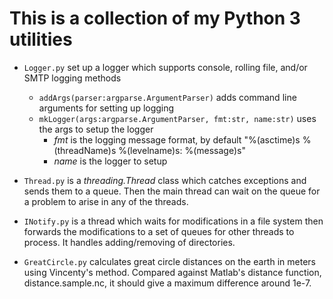 # This is a collection of my Python 3 utilities

- `Logger.py` set up a logger which supports console, rolling file, and/or SMTP logging methods 
  - `addArgs(parser:argparse.ArgumentParser)` adds command line arguments for setting up logging
  - `mkLogger(args:argparse.ArgumentParser, fmt:str, name:str)` uses the args to setup the logger
    - *fmt* is the logging message format, by default "%(asctime)s %(threadName)s %(levelname)s: %(message)s"
    - *name* is the logger to setup

- `Thread.py` is a *threading.Thread* class which catches exceptions and sends them to a queue. Then the main thread can wait on the queue for a problem to arise in any of the threads.

- `INotify.py` is a thread which waits for modifications in a file system then forwards the modifications to a set of queues for other threads to process. It handles adding/removing of directories.

- `GreatCircle.py` calculates great circle distances on the earth in meters using Vincenty's method. Compared against Matlab's distance function, distance.sample.nc, it should give a maximum difference around 1e-7.
